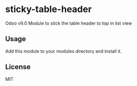 # sticky-table-header
Odoo v9.0 Module to stick the table header to top in list view 

## Usage ##
Add this module to your modules directory and install it.

## License ##
MIT
